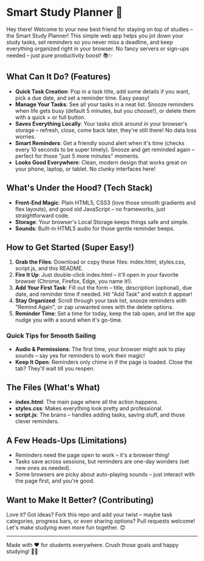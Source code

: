 # Smart Study Planner 🚀

Hey there! Welcome to your new best friend for staying on top of studies – the Smart Study Planner! This simple web app helps you jot down your study tasks, set reminders so you never miss a deadline, and keep everything organized right in your browser. No fancy servers or sign-ups needed – just pure productivity boost! 📚✨

## What Can It Do? (Features)

- **Quick Task Creation**: Pop in a task title, add some details if you want, pick a due date, and set a reminder time. Easy peasy!
- **Manage Your Tasks**: See all your tasks in a neat list. Snooze reminders when life gets busy (default 5 minutes, but you choose!), or delete them with a quick × or full button.
- **Saves Everything Locally**: Your tasks stick around in your browser's storage – refresh, close, come back later, they're still there! No data loss worries.
- **Smart Reminders**: Get a friendly sound alert when it's time (checks every 10 seconds to be super timely). Snooze and get reminded again – perfect for those "just 5 more minutes" moments.
- **Looks Good Everywhere**: Clean, modern design that works great on your phone, laptop, or tablet. No clunky interfaces here!

## What's Under the Hood? (Tech Stack)

- **Front-End Magic**: Plain HTML5, CSS3 (love those smooth gradients and flex layouts), and good old JavaScript – no frameworks, just straightforward code.
- **Storage**: Your browser's Local Storage keeps things safe and simple.
- **Sounds**: Built-in HTML5 audio for those gentle reminder beeps.

## How to Get Started (Super Easy!)

1. **Grab the Files**: Download or copy these files: index.html, styles.css, script.js, and this README.
2. **Fire It Up**: Just double-click index.html – it'll open in your favorite browser (Chrome, Firefox, Edge, you name it!).
3. **Add Your First Task**: Fill out the form – title, description (optional), due date, and reminder time if needed. Hit "Add Task" and watch it appear!
4. **Stay Organized**: Scroll through your task list, snooze reminders with "Remind Again", or zap unwanted ones with the delete options.
5. **Reminder Time**: Set a time for today, keep the tab open, and let the app nudge you with a sound when it's go-time.

### Quick Tips for Smooth Sailing
- **Audio & Permissions**: The first time, your browser might ask to play sounds – say yes for reminders to work their magic!
- **Keep It Open**: Reminders only chime in if the page is loaded. Close the tab? They'll wait till you reopen.

## The Files (What's What)

- **index.html**: The main page where all the action happens.
- **styles.css**: Makes everything look pretty and professional.
- **script.js**: The brains – handles adding tasks, saving stuff, and those clever reminders.

## A Few Heads-Ups (Limitations)

- Reminders need the page open to work – it's a browser thing!
- Tasks save across sessions, but reminders are one-day wonders (set new ones as needed).
- Some browsers are picky about auto-playing sounds – just interact with the page first, and you're good.

## Want to Make It Better? (Contributing)

Love it? Got ideas? Fork this repo and add your twist – maybe task categories, progress bars, or even sharing options? Pull requests welcome! Let's make studying even more fun together. 😊

---

Made with ❤️ for students everywhere. Crush those goals and happy studying! 🎯📖
